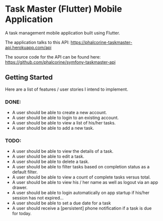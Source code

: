 # Task Master (Flutter) Mobile Application

A task management mobile application built using Flutter.

The application talks to this API: https://phalcorine-taskmaster-api.herokuapp.com/api

The source code for the API can be found here: https://github.com/phalcorine/symfony-taskmaster-api

## Getting Started

Here are a list of features / user stories I intend to implement.

### DONE:
- A user should be able to create a new account.
- A user should be able to login to an existing account.
- A user should be able to view a list of his/her tasks.
- A user should be able to add a new task.

### TODO:
- A user should be able to view the details of a task.
- A user should be able to edit a task.
- A user should be able to delete a task.
- A user should be able to filter tasks based on completion status as a default filter.
- A user should be able to view a count of complete tasks versus total.
- A user should be able to view his / her name as well as logout via an app drawer.
- A user should be able to login automatically on app startup if his/her
    session has not expired...
- A user should be able to set a due date for a task
- A user should receive a [persistent] phone notification if a task is due for today.
